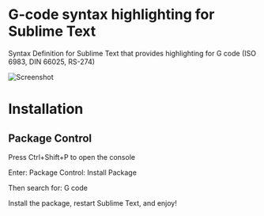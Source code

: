 # G-code syntax highlighting for Sublime Text
Syntax Definition for Sublime Text that provides highlighting for G code (ISO 6983, DIN 66025, RS-274)

![Screenshot](/doc/screenshot.png?raw=true)

# Installation

## Package Control

Press Ctrl+Shift+P to open the console

Enter:
	Package Control: Install Package

Then search for:
	G code

Install the package, restart Sublime Text, and enjoy!